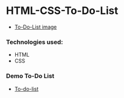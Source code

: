 # HTML-CSS-To-Do-List

- [To-Do-List image]()

### Technologies used:
* HTML
* CSS

### Demo To-Do List
- [To-do-list](http://127.0.0.1:5500/index.html)
